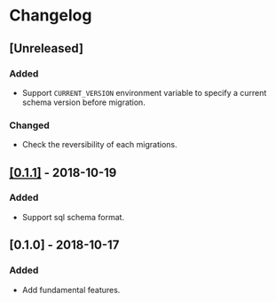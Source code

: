 # Changelog

## [Unreleased]
### Added
* Support `CURRENT_VERSION` environment variable to specify a current schema version before migration.

### Changed
* Check the reversibility of each migrations.

## [[0.1.1]](https://github.com/naoty/reversibility_checker/compare/v0.1.0...v0.1.1) - 2018-10-19
### Added
* Support sql schema format.

## [0.1.0] - 2018-10-17
### Added
* Add fundamental features.

